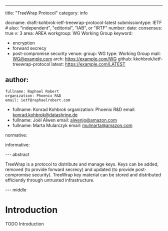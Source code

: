 ---
title: "TreeWrap Protocol"
category: info

docname: draft-kohbrok-ietf-treewrap-protocol-latest
submissiontype: IETF  # also: "independent", "editorial", "IAB", or "IRTF"
number:
date:
consensus: true
v: 3
area: AREA
workgroup: WG Working Group
keyword:
 - encryption
 - forward secrecy
 - post-compromise security
venue:
  group: WG
  type: Working Group
  mail: WG@example.com
  arch: https://example.com/WG
  github: kkohbrok/ietf-treewrap-protocol
  latest: https://example.com/LATEST

author:
 -
    fullname: Raphael Robert
    organization: Phoenix R&D
    email: ietf@raphaelrobert.com
 -
    fullname: Konrad Kohbrok
    organization: Phoenix R&D
    email: konrad.kohbrok@datashrine.de
 -
    fullname: Joël Alwen
    email: alwenjo@amazon.com
 -
    fullname: Marta Mularczyk
    email: mulmarta@amazon.com

normative:

informative:

--- abstract

TreeWrap is a protocol to distribute and manage keys. Keys can be added, removed
(to provide forward secrecy) and updated (to provide post-compromise security).
TreeWrap key material can be stored and distributed efficiently through
untrusted infrastructure.

--- middle

# Introduction

TODO Introduction
